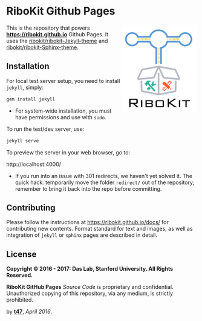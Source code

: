 # RiboKit Github Pages

<img src="assets/ribokit_logo.png" alt="RiboKit Logo" align="right" width="200px">

This is the repository that powers **https://ribokit.github.io** Github Pages. It uses the [ribokit/ribokit-Jekyll-theme](https://github.com/ribokit/ribokit-Jekyll-theme) and [ribokit/ribokit-Sphinx-theme](https://github.com/ribokit/ribokit-Sphinx-theme).

## Installation

For local test server setup, you need to install `jekyll`, simply:
```bash
gem install jekyll
```

* For system-wide installation, you must have permissions and use with `sudo`.

To run the test/dev server, use:
```bash
jekyll serve
```

To preview the server in your web browser, go to:

http://localhost:4000/

* If you run into an issue with 301 redirects, we haven't yet solved it. The quick hack: temporarily move the folder `redirect/` out of the repository; remember to bring it back into the repo before committing. 

## Contributing

Please follow the instructions at https://ribokit.github.io/docs/ for contributing new contents. Format standard for text and images, as well as integration of `jekyll` or `sphinx` pages are described in detail.

## License

**Copyright &copy; 2016 - 2017: Das Lab, Stanford University. All Rights Reserved.**

**RiboKit GitHub Pages** _Source Code_ is proprietary and confidential. Unauthorized copying of this repository, via any medium, is strictly prohibited.


by [**t47**](https://t47.io/), *April 2016*.
